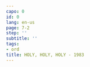 ```yaml
---
capo: 0
id: 0
lang: en-us
page: 7-2
step: ''
subtitle: ''
tags:
- ord
title: HOLY, HOLY, HOLY - 1983
---
```

